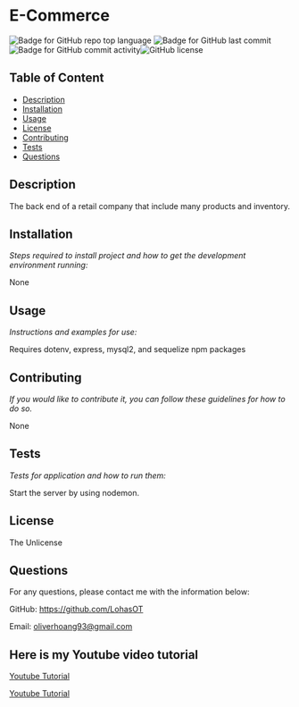   # E-Commerce

  ![Badge for GitHub repo top language](https://img.shields.io/github/languages/top/LohasOT/-E-Commerce-Back-End?style=flat&logo=appveyor) ![Badge for GitHub last commit](https://img.shields.io/github/last-commit/LohasOT/-E-Commerce-Back-End?style=flat&logo=appveyor) ![Badge for GitHub commit activity](https://img.shields.io/github/commit-activity/w/LohasOT/-E-Commerce-Back-End?color=purple)![GitHub license](https://img.shields.io/badge/license-TheUnlicense-blue.svg)


  ## Table of Content

  - [Description](#description)
  - [Installation](#installation)
  - [Usage](#usage)
  - [License](#license)
  - [Contributing](#contributing)
  - [Tests](#tests)
  - [Questions](#questions)


  ## Description
  The back end of a retail company that include many products and inventory.

  ## Installation

  *Steps required to install project and how to get the development environment running:*

  None

  ## Usage

  *Instructions and examples for use:*

  Requires dotenv, express, mysql2, and sequelize npm packages

  ## Contributing

  *If you would like to contribute it, you can follow these guidelines for how to do so.*

  None

  ## Tests

  *Tests for application and how to run them:*

  Start the server by using nodemon.

  ## License

  The Unlicense

  ## Questions

  For any questions, please contact me with the information below:

  GitHub: https://github.com/LohasOT

  Email: oliverhoang93@gmail.com

  ## Here is my Youtube video tutorial

  <a href="https://www.youtube.com/watch?v=uL1uDzYUSNU">Youtube Tutorial</a> 

  <a href="https://www.youtube.com/watch?v=xPoGjLGhvnI">Youtube Tutorial</a> 